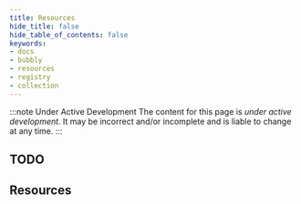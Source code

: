 ```yaml
---
title: Resources
hide_title: false
hide_table_of_contents: false
keywords:
- docs
- bubbly
- resources
- registry
- collection
---
```


:::note Under Active Development
The content for this page is *under active development*. It
may be
incorrect and/or
incomplete and is liable to change at any time.
:::

## TODO

## Resources